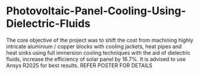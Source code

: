 # Photovoltaic-Panel-Cooling-Using-Dielectric-Fluids
The core objective of the project was to shift the cost from machining highly intricate aluminium / copper blocks with cooling jackets, heat pipes and heat sinks using full immersion cooling techniques with the aid of dielectric fluids, increase the efficiency of solar panel by 16.7%. It is advised to use Ansys R2025 for best results.
REFER POSTER FOR DETAILS

